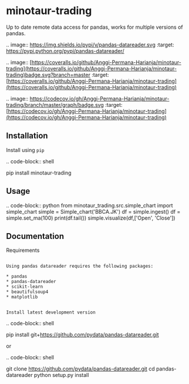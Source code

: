 
minotaur-trading
=================

Up to date remote data access for pandas, works for multiple versions of pandas.

.. image:: https://img.shields.io/pypi/v/pandas-datareader.svg
    :target: https://pypi.python.org/pypi/pandas-datareader/

.. image:: [https://coveralls.io/github/Anggi-Permana-Harianja/minotaur-trading](https://coveralls.io/github/Anggi-Permana-Harianja/minotaur-trading)badge.svg?branch=master
    :target: [https://coveralls.io/github/Anggi-Permana-Harianja/minotaur-trading](https://coveralls.io/github/Anggi-Permana-Harianja/minotaur-trading)

.. image:: https://codecov.io/gh/Anggi-Permana-Harianja/minotaur-trading/branch/master/graph/badge.svg
  :target: [https://codecov.io/gh/Anggi-Permana-Harianja/minotaur-trading](https://codecov.io/gh/Anggi-Permana-Harianja/minotaur-trading)

Installation
------------

Install using ``pip``

.. code-block:: shell

   pip install minotaur-trading

Usage
-----

.. code-block:: python
  from minotaur_trading.src.simple_chart import simple_chart
  simple = Simple_chart('BBCA.JK')
  df = simple.ingest()
  df = simple.set_ma(100)
  print(df.tail())
  simple.visualize(df,['Open', 'Close'])

Documentation
-------------


Requirements
~~~~~~~~~~~~

Using pandas datareader requires the following packages:

* pandas
* pandas-datareader
* scikit-learn
* beautifulsoup4
* matplotlib


Install latest development version
~~~~~~~~~~~~~~~~~~~~~~~~~~~~~~~~~~

.. code-block:: shell

   pip install git+https://github.com/pydata/pandas-datareader.git

or

.. code-block:: shell

   git clone https://github.com/pydata/pandas-datareader.git
   cd pandas-datareader
   python setup.py install

